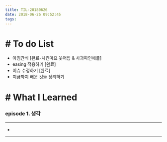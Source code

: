 ```yaml
---
title: TIL-20180626
date: 2018-06-26 09:52:45
tags: 
---
```


# # To do List

- 아침간식 [완료-치킨마요 웃어밥 & 사과파인애플]
- easing 적용하기 [완료]
- 이슈 수정하기 [완료]
- 지금까지 배운 것들 정리하기


# # What I Learned

### episode 1. 생각

---

- 

---